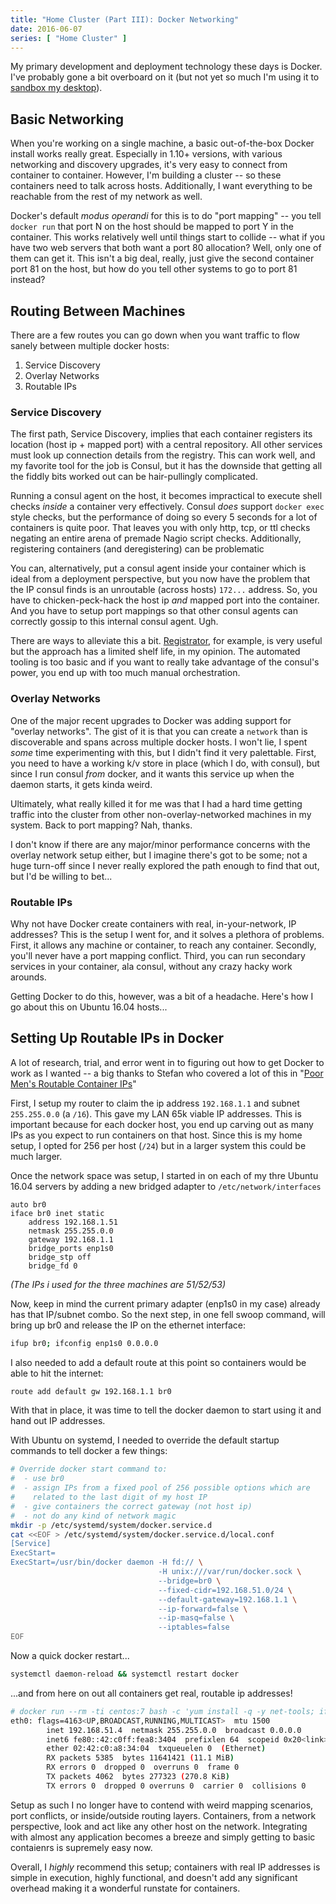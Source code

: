 ```yaml
---
title: "Home Cluster (Part III): Docker Networking"
date: 2016-06-07
series: [ "Home Cluster" ]
---
```


My primary development and deployment technology these days is Docker. I've probably gone a bit overboard on it (but not yet so much I'm using it to [sandbox my desktop](https://blog.jessfraz.com/post/docker-containers-on-the-desktop/)).

## Basic Networking

When you're working on a single machine, a basic out-of-the-box Docker install works really great. Especially in 1.10+ versions, with various networking and discovery upgrades, it's very easy to connect from container to container. However, I'm building a cluster -- so these containers need to talk across hosts. Additionally, I want everything to be reachable from the rest of my network as well.

Docker's default _modus operandi_ for this is to do "port mapping" -- you tell `docker run` that port N on the host should be mapped to port Y in the container. This works relatively well until things start to collide -- what if you have two web servers that both want a port 80 allocation? Well, only one of them can get it. This isn't a big deal, really, just give the second container port 81 on the host, but how do you tell other systems to go to port 81 instead?

## Routing Between Machines

There are a few routes you can go down when you want traffic to flow sanely between multiple docker hosts:

1. Service Discovery
2. Overlay Networks
3. Routable IPs

### Service Discovery

The first path, Service Discovery, implies that each container registers its location (host ip + mapped port) with a central repository. All other services must look up connection details from the registry. This can work well, and my favorite tool for the job is Consul, but it has the downside that getting all the fiddly bits worked out can be hair-pullingly complicated.

Running a consul agent on the host, it becomes impractical to execute shell checks _inside_ a container very effectively. Consul *does* support `docker exec` style checks, but the performance of doing so every 5 seconds for a lot of containers is quite poor. That leaves you with only http, tcp, or ttl checks negating an entire arena of premade Nagio script checks. Additionally, registering containers (and deregistering) can be problematic

You can, alternatively, put a consul agent inside your container which is ideal from a deployment perspective, but you now have the problem that the IP consul finds is an unroutable (across hosts) `172...` address. So, you have to chicken-peck-hack the host ip _and_ mapped port into the container. And you have to setup port mappings so that other consul agents can correctly gossip to this internal consul agent. Ugh.

There are ways to alleviate this a bit. [Registrator](https://github.com/gliderlabs/registrator), for example, is very useful but the approach has a limited shelf life, in my opinion. The automated tooling is too basic and if you want to really take advantage of the consul's power, you end up with too much manual orchestration.

### Overlay Networks

One of the major recent upgrades to Docker was adding support for "overlay networks". The gist of it is that you can create a `network` than is discoverable and spans across multiple docker hosts. I won't lie, I spent _some_ time experimenting with this, but I didn't find it very palettable. First, you need to have a working k/v store in place (which I do, with consul), but since I run consul _from_ docker, and it wants this service up when the daemon starts, it gets kinda weird.

Ultimately, what really killed it for me was that I had a hard time getting traffic into the cluster from other non-overlay-networked machines in my system. Back to port mapping? Nah, thanks.

I don't know if there are any major/minor performance concerns with the overlay network setup either, but I imagine there's got to be some; not a huge turn-off since I never really explored the path enough to find that out, but I'd be willing to bet...

### Routable IPs

Why not have Docker create containers with real, in-your-network, IP addresses? This is the setup I went for, and it solves a plethora of problems. First, it allows any machine or container, to reach any container. Secondly, you'll never have a port mapping conflict. Third, you can run secondary services in your container, ala consul, without any crazy hacky work arounds.

Getting Docker to do this, however, was a bit of a headache. Here's how I go about this on Ubuntu 16.04 hosts...

## Setting Up Routable IPs in Docker

A lot of research, trial, and error went in to figuring out how to get Docker to work as I wanted -- a big thanks to Stefan who covered a lot of this in "[Poor Men's Routable Container IPs](http://sttts.github.io/docker/network/2015/01/31/poor-mens-cluster-container-ips.html)"

First, I setup my router to claim the ip address `192.168.1.1` and subnet `255.255.0.0` (a `/16`). This gave my LAN 65k viable IP addresses. This is important because for each docker host, you end up carving out as many IPs as you expect to run containers on that host. Since this is my home setup, I opted for 256 per host (`/24`) but in a larger system this could be much larger.

Once the network space was setup, I started in on each of my thre Ubuntu 16.04 servers by adding a new bridged adapter to `/etc/network/interfaces`

```text
auto br0
iface br0 inet static
    address 192.168.1.51
    netmask 255.255.0.0
    gateway 192.168.1.1
    bridge_ports enp1s0
    bridge_stp off
    bridge_fd 0
```

_(The IPs i used for the three machines are 51/52/53)_

Now, keep in mind the current primary adapter (enp1s0 in my case) already has that IP/subnet combo. So the next step, in one fell swoop command, will bring up br0 and release the IP on the ethernet interface:

```bash
ifup br0; ifconfig enp1s0 0.0.0.0
```

I also needed to add a default route at this point so containers would be able to hit the internet:

```bash
route add default gw 192.168.1.1 br0
```

With that in place, it was time to tell the docker daemon to start using it and hand out IP addresses.

With Ubuntu on systemd, I needed to override the default startup commands to tell docker a few things:

```bash
# Override docker start command to:
#  - use br0
#  - assign IPs from a fixed pool of 256 possible options which are
#    related to the last digit of my host IP
#  - give containers the correct gateway (not host ip)
#  - not do any kind of network magic
mkdir -p /etc/systemd/system/docker.service.d
cat <<EOF > /etc/systemd/system/docker.service.d/local.conf
[Service]
ExecStart=
ExecStart=/usr/bin/docker daemon -H fd:// \
                                 -H unix:///var/run/docker.sock \
                                 --bridge=br0 \
                                 --fixed-cidr=192.168.51.0/24 \
                                 --default-gateway=192.168.1.1 \
                                 --ip-forward=false \
                                 --ip-masq=false \
                                 --iptables=false
EOF
```

Now a quick docker restart...

```bash
systemctl daemon-reload && systemctl restart docker
```

...and from here on out all containers get real, routable ip addresses!

```bash
# docker run --rm -ti centos:7 bash -c 'yum install -q -y net-tools; ifconfig'
eth0: flags=4163<UP,BROADCAST,RUNNING,MULTICAST>  mtu 1500
        inet 192.168.51.4  netmask 255.255.0.0  broadcast 0.0.0.0
        inet6 fe80::42:c0ff:fea8:3404  prefixlen 64  scopeid 0x20<link>
        ether 02:42:c0:a8:34:04  txqueuelen 0  (Ethernet)
        RX packets 5385  bytes 11641421 (11.1 MiB)
        RX errors 0  dropped 0  overruns 0  frame 0
        TX packets 4062  bytes 277323 (270.8 KiB)
        TX errors 0  dropped 0 overruns 0  carrier 0  collisions 0
```

Setup as such I no longer have to contend with weird mapping scenarios, port conflicts, or inside/outside routing layers. Containers, from a network perspective, look and act like any other host on the network. Integrating with almost any application becomes a breeze and simply getting to basic contaienrs is supremely easy now.

Overall, I _*highly*_ recommend this setup; containers with real IP addresses is simple in execution, highly functional, and doesn't add any significant overhead making it a wonderful runstate for containers.
